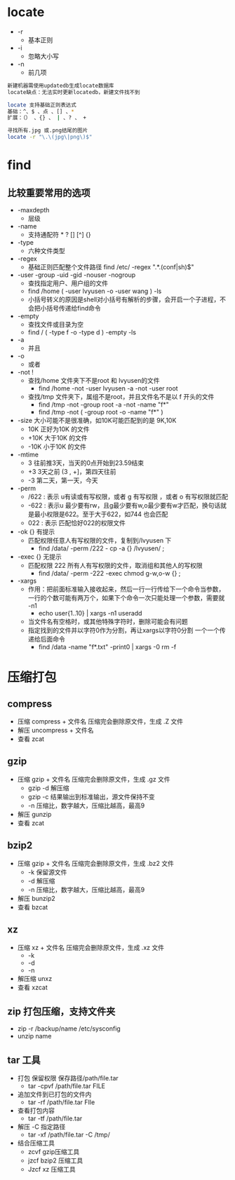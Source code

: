 # locate
+ -r
	+ 基本正则
+ -i
	+ 忽略大小写
+ -n
	+ 前几项
```bash
新建机器需使用updatedb生成locate数据库
locate缺点：无法实时更新locatedb，新建文件找不到

locate 支持基础正则表达式
基础：^、$ 、点 、[] 、*
扩展：（） 、{} 、 | 、? 、 +

寻找所有.jpg 或.png结尾的图片
locate -r "\.\(jpg\|png\)$"

```
# find
## 比较重要常用的选项
+ -maxdepth
	+ 层级
+ -name
	+ 支持通配符 * ? [] \[^] {}
+ -type
	+ 六种文件类型
+ -regex 
	+ 基础正则匹配整个文件路径 find /etc/ -regex ".*\.\(conf\|sh\)$"
+ -user -group -uid -gid -nouser -nogroup
	+ 查找指定用户、用户组的文件
	+ find /home \( -user lvyusen -o  -user wang \) -ls 
	+ 小括号转义的原因是shell对小括号有解析的步骤，会开启一个子进程，不会把小括号传递给find命令
+ -empty
	+ 查找文件或目录为空
	+ find / \( -type f  -o -type d \) -empty -ls
+ -a 
	+ 并且
+ -o
	+ 或者
+ -not !
	+ 查找/home 文件夹下不是root 和 lvyusen的文件
		+ find /home -not -user lvyusen -a -not -user root
	+ 查找/tmp 文件夹下，属组不是root，并且文件名不是以 f 开头的文件
		+ find /tmp -not -group root -a -not -name "f*"
		+ find /tmp -not \( -group root -o -name "f*" \)
+ -size 大小可能不是很准确，如10K可能匹配到的是  9K,10K 
	+ 10K  正好为10K 的文件
	+ +10K 大于10K 的文件
	+ -10K  小于10K 的文件
+ -mtime
	+ 3 往前推3天，当天的0点开始到23.59结束
	+ +3 3天之前 (3 , +]，第四天往前
	+ -3 第二天，第一天，今天
+ -perm
	+ /622 : 表示 u有读或有写权限，或者 g 有写权限 ，或者 o 有写权限就匹配
	+ -622 : 表示u 最少要有rw，且g最少要有w,o最少要有w才匹配，换句话就是最小权限是622。至于大于622，如744 也会匹配
	+ 022 : 表示 匹配恰好022的权限文件
+ -ok {} 有提示
	+ 匹配权限任意人有写权限的文件，复制到/lvyusen 下
		+ find /data/ -perm /222 - cp -a {} /lvyusen/ \;
+ -exec {} 无提示
	+  匹配权限 222 所有人有写权限的文件，取消组和其他人的写权限
		+  find /data/ -perm -222 -exec chmod g-w,o-w {} \;
+ -xargs 
	+ 作用：把前面标准输入接收起来，然后一行一行传给下一个命令当参数，一行的个数可能有两万个，如果下个命令一次只能处理一个参数，需要就 -n1
		+ echo user{1..10} | xargs -n1 useradd
	+ 当文件名有空格时，或其他特殊字符时，删除可能会有问题
	+ 指定找到的文件并以字符0作为分割，再让xargs以字符0分割 一个一个传递给后面命令
		+ find /data -name "f*.txt" -print0 | xargs -0 rm -f 
# 压缩打包
## compress
+ 压缩 compress + 文件名 压缩完会删除原文件，生成 .Z 文件
+ 解压 uncompress + 文件名
+ 查看 zcat
## gzip
+ 压缩 gzip + 文件名  压缩完会删除原文件，生成 .gz 文件
	+ gzip -d 解压缩
	+ gzip -c 结果输出到标准输出，源文件保持不变
	+ -n 压缩比，数字越大，压缩比越高，最高9
+ 解压 gunzip
+ 查看 zcat
## bzip2
+ 压缩 gzip + 文件名  压缩完会删除原文件，生成 .bz2 文件
	+ -k 保留源文件
	+ -d 解压缩
	+ -n 压缩比，数字越大，压缩比越高，最高9
+ 解压 bunzip2
+ 查看 bzcat
## xz
+ 压缩 xz + 文件名  压缩完会删除原文件，生成 .xz 文件
	+ -k
	+ -d
	+ -n
+ 解压缩 unxz
+ 查看 xzcat
## zip 打包压缩，支持文件夹
+ zip -r /backup/name /etc/sysconfig
+ unzip name
## tar 工具
+ 打包 保留权限 保存路径/path/file.tar 
	+ tar -cpvf   /path/file.tar   FILE 
+ 追加文件到已打包的文件内
	+ tar -rf /path/file.tar FIle
+ 查看打包内容
	+ tar -tf /path/file.tar
+ 解压 -C 指定路径
	+ tar -xf /path/file.tar -C /tmp/
+ 结合压缩工具
	+ zcvf gzip压缩工具
	+ jzcf bzip2 压缩工具
	+ Jzcf xz 压缩工具

